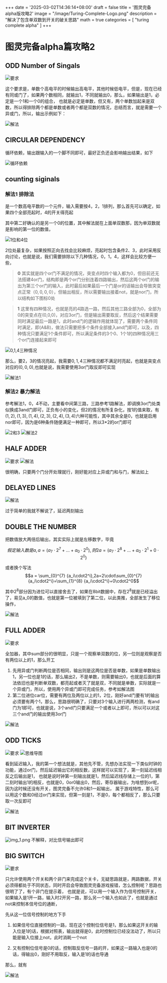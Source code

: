 +++
date = '2025-03-02T14:36:14+08:00'
draft = false
title = '图灵完备alpha版攻略2'
image = "/image/Turing-Complete-Logo.png"
description = "解决了包含单双数到开关的破关思路"
math = true
categories = [
    "turing complete alpha"
]
+++

# 图灵完备alpha篇攻略2

## ODD Number of Singals

![要求](odd-number-of-signals.png)

这个要求是，单数个高电平的时候输出高电平，其他时候低电平，但是，现在已经有同或门了，如果两个数相同，就输出1，不同就输出0，那么，如果输出是1，必定是一个1和一个0的组合，
也就是必定是单数，但又有，两个单数加起来是双数，所以得排除两个都是单数或者两个都是双数的情况，总结而言，就是需要一个异或门，所以，输出示例如下：

![解法](odd-number-of-signals-solve.png)

## CIRCULAR DEPENDENCY

循环依赖，输出跟输入的一个脚不同即可，最好正负还会影响输出结果，如下

![循环依赖](circular-dependency.png)

## counting siginals

### 解法1 排除法

是一个数高电平数的一个元件，输入需要按4，2，1排列，那么首先可以确定，如果四个全部亮起时，4的开关得亮起

其中第二好确认的是另一个0的位置，其中解法就在上面单双数那，因为单双数就是影响的第一位的数值，

![1位和4位](counting-signals-1-4.png)

2位处最复杂，如果按照正向去找会比较麻烦，亮起时包含条件2、3，此时采用反向讨论，也就是说，我们需要排除以下几种情况，0，1，4，这样会比较方便一些，

> **0** 其实就是四个or门不满足的情况，突变点时四个输入都为0，但目前还无法搭建4or门，结构即是两个or门分别连着四路输出，然后这两个or门的输出为第三个or门的输入，此时最后如果最后一个门是or的话输出会导致突变点正常$（0,0,0,0）$，但输出相反，所以需要输出接着not，就是nor门，所以结构如下图标0处

> **1** 这里有四种情况，也就是亮的4路选一路，然后其他三路全部为0，全部为0的突变点在(0,0,0)，对应3or门，但是输出需要取反，然后这个结果需要同时满足最后一路是1，此时and门的逻辑作用就体现了，需要两个条件同时满足，即(A&B)，做法只需要把多个条件全部接入and门即可，以及，四种情况只要满足1个条件即可，所以满足条件的3个0、1个1的四种情况用三个or门连接起来即可

![0,1,4三种情况](counting-signals-0-1-4-except.png)

那么，要2，3的情况亮起，我需要$0,1,4$三种情况都不满足时亮起，也就是突变点对应的$(0,0,0)$,也就是说，我需要使用3or门取反即可实现

![解法1](counting-signals-solve-1.png)

### 解法2 暴力解法

参考解法1，0，4不动，主要看中间第三路，三路参考1路解法，即调换3or门处类似换成3and门即可，正负有小的变化，但2的情况有所复杂化，按1的值来取，有
$(1,2),(1,3),(1,4),(2,3),(2,4),(3,4)$六种可能性，其中其余全是0，也就是启用nor即可，因为是6种条件随便满足一种即可，所以3*2的or门即可

![2和3](count-signals-solve-mid-2.png)
![解法2](counting-signals-solve-2.png)

## HALF ADDER

![要求](half-adder.png)
![解法](half-adder-solve.png)

很明确，只要两个门分开处理就行，刚好能对应上异或门和与门，解法如上

## DELAYED LINES

![解法](delayed-lines-solve.png)

过于简单的我就不解说了，延迟两刻输出

## DOUBLE THE NUMBER

把数值放大两倍后输出，其实实际上就是左移数字，毕竟

$$假定输入数是a,a=(a_7\cdot2^7+...+a_0\cdot2^0),则2a=(a_7\cdot2^8+...+a_0\cdot2^1+0\cdot2^0)$$

或者换个写法
$$a = \sum_{0}^{7} {a_i\cdot2^i},2a=2\cdot\sum_{0}^{7} {a_i\cdot2^i}=\sum_{1}^{8} {a_i\cdot2^i}+0\cdot2^0$$

其中$2^8$部分因为进位可以直接舍去了，如果在8bit数据中，存在$2^8$就是已经溢出了，易见a_0的数值，也就是第一位被填到了第二位，以此类推，全部发生了移位操作，

![解法](double-the-number.png)

## FULL ADDER

![要求](full-adder.png)

全加器，其中sum部分的很明显，只是一个观察单双数的位，另一位则是观察是否有两位以上的1，那么开工

1. 先用异或门判断两位是否相同，输出则是这两位是否是单数，如果是单数输出1，另一位也是1的话，那么输出2，不是单数，则需要输出0，也就是后面的算法依旧也是判断单双数，都亮起或者灭了就是双，不同就是单数，实际就是一个异或门，所以，使用两个异或门即可完成任务，参考如解法图
2. 第二位进位car位，需要有两位及两位以上的1，2位，刚好and门要有1的输出必须要有两个1，那么，思路很明确了，只要对3个输入进行两两检测，有and门为1即可，也就是说，3个and门只要满足一个或者以上即可，所以可以对这三个and门的输出使用3or门

![解法](full-adder-solve.png)

## ODD TICKS

![要求](odd-ticks.png)
![思维导图](oddticks-mindmap.png)

看到延迟输入，我的第一个想法就是，其他先不管，先想办法实现一下类似时钟的功能，通过or门，然后延迟输出它的相反数，这样就可以实现了，第一刻延迟线相反之后输出是1，
也就是说时钟第一刻输出就是1，然后延迟线存储上一位的1，第二刻时输出1的相反，也就是0，0or0输出0，然后，寄存器输出，为啥想到or呢，因为这时候还没有开关，图灵完备不允许0和1一起输出，
属于游戏特性，那么可以用这个数和0经过or门来实现，但第一刻是1，不是0，每个都相反了，那么只要取一次反即可

![解法](odd-ticks-solve.png)

## BIT INVERTER

![img_1.png](bit-inverter-solve.png)
不解释，对比信号输出即可

## BIG SWITCH

![要求](big-switch.png)

只允许使用两个开关和两个非门来完成这个关卡，无疑思路就是，两路数据，开关必须得都处于不同状态，同时开启会导致图灵完备游戏报错，怎么控制呢？思路也很明了了，有个非门在提示着，
也就是说，可以用一个输入作为信号控制开关，如果输入是1开一路，输入时2开另一路，那么另一个输入也如此了，也就是通过not来控制本信号位的通断，

先从这一位信号控制的地方下手
1. 如果信号位直接控制的一路，现在这个控制位信号是1，那么如果这开关的输入位是1的话，根据对照表，输出就得是0，此时控制位已经没法动了，所以只能是输入位接上not，此时消耗一个not

2. 又有控制位信号是0的话，控制取反信号一路的开，如果这一路输入也是0的话，得输出0，刚好不用取反，输入是1的话也导通

那么，就有

![解法](big-switch-solve.png)


